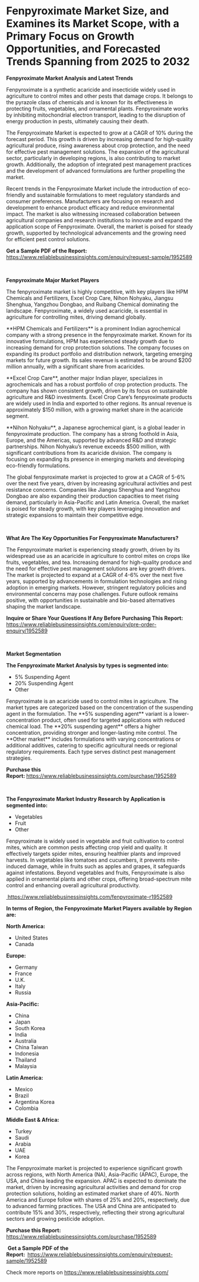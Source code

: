 <p><h1>Fenpyroximate Market Size, and Examines its Market Scope, with a Primary Focus on Growth Opportunities, and Forecasted Trends Spanning from 2025 to 2032</h1></p><p><strong>Fenpyroximate Market Analysis and Latest Trends</strong></p>
<p><p>Fenpyroximate is a synthetic acaricide and insecticide widely used in agriculture to control mites and other pests that damage crops. It belongs to the pyrazole class of chemicals and is known for its effectiveness in protecting fruits, vegetables, and ornamental plants. Fenpyroximate works by inhibiting mitochondrial electron transport, leading to the disruption of energy production in pests, ultimately causing their death.</p><p>The Fenpyroximate Market is expected to grow at a CAGR of 10% during the forecast period. This growth is driven by increasing demand for high-quality agricultural produce, rising awareness about crop protection, and the need for effective pest management solutions. The expansion of the agricultural sector, particularly in developing regions, is also contributing to market growth. Additionally, the adoption of integrated pest management practices and the development of advanced formulations are further propelling the market.</p><p>Recent trends in the Fenpyroximate Market include the introduction of eco-friendly and sustainable formulations to meet regulatory standards and consumer preferences. Manufacturers are focusing on research and development to enhance product efficacy and reduce environmental impact. The market is also witnessing increased collaboration between agricultural companies and research institutions to innovate and expand the application scope of Fenpyroximate. Overall, the market is poised for steady growth, supported by technological advancements and the growing need for efficient pest control solutions.</p></p>
<p><strong>Get a Sample PDF of the Report:&nbsp;</strong> <a href="https://www.reliablebusinessinsights.com/enquiry/request-sample/1952589?utm_campaign=2102&utm_medium=2&utm_source=Github&utm_content=ia&utm_term=26012025&utm_id=fenpyroximate">https://www.reliablebusinessinsights.com/enquiry/request-sample/1952589</a></p>
<p>&nbsp;</p>
<p><strong>Fenpyroximate Major Market Players</strong></p>
<p><p>The fenpyroximate market is highly competitive, with key players like HPM Chemicals and Fertilizers, Excel Crop Care, Nihon Nohyaku, Jiangsu Shenghua, Yangzhou Dongbao, and Ruibang Chemical dominating the landscape. Fenpyroximate, a widely used acaricide, is essential in agriculture for controlling mites, driving demand globally.</p><p>**HPM Chemicals and Fertilizers** is a prominent Indian agrochemical company with a strong presence in the fenpyroximate market. Known for its innovative formulations, HPM has experienced steady growth due to increasing demand for crop protection solutions. The company focuses on expanding its product portfolio and distribution network, targeting emerging markets for future growth. Its sales revenue is estimated to be around $200 million annually, with a significant share from acaricides.</p><p>**Excel Crop Care**, another major Indian player, specializes in agrochemicals and has a robust portfolio of crop protection products. The company has shown consistent growth, driven by its focus on sustainable agriculture and R&D investments. Excel Crop Care’s fenpyroximate products are widely used in India and exported to other regions. Its annual revenue is approximately $150 million, with a growing market share in the acaricide segment.</p><p>**Nihon Nohyaku**, a Japanese agrochemical giant, is a global leader in fenpyroximate production. The company has a strong foothold in Asia, Europe, and the Americas, supported by advanced R&D and strategic partnerships. Nihon Nohyaku’s revenue exceeds $500 million, with significant contributions from its acaricide division. The company is focusing on expanding its presence in emerging markets and developing eco-friendly formulations.</p><p>The global fenpyroximate market is projected to grow at a CAGR of 5-6% over the next five years, driven by increasing agricultural activities and pest resistance concerns. Companies like Jiangsu Shenghua and Yangzhou Dongbao are also expanding their production capacities to meet rising demand, particularly in Asia-Pacific and Latin America. Overall, the market is poised for steady growth, with key players leveraging innovation and strategic expansions to maintain their competitive edge.</p></p>
<p>&nbsp;</p>
<p><strong>What Are The Key Opportunities For Fenpyroximate Manufacturers?</strong></p>
<p><p>The Fenpyroximate market is experiencing steady growth, driven by its widespread use as an acaricide in agriculture to control mites on crops like fruits, vegetables, and tea. Increasing demand for high-quality produce and the need for effective pest management solutions are key growth drivers. The market is projected to expand at a CAGR of 4-6% over the next five years, supported by advancements in formulation technologies and rising adoption in emerging markets. However, stringent regulatory policies and environmental concerns may pose challenges. Future outlook remains positive, with opportunities in sustainable and bio-based alternatives shaping the market landscape.</p></p>
<p><strong>Inquire or Share Your Questions If Any Before Purchasing This Report:</strong> <a href="https://www.reliablebusinessinsights.com/enquiry/pre-order-enquiry/1952589?utm_campaign=2102&utm_medium=2&utm_source=Github&utm_content=ia&utm_term=26012025&utm_id=fenpyroximate">https://www.reliablebusinessinsights.com/enquiry/pre-order-enquiry/1952589</a></p>
<p>&nbsp;</p>
<p><strong>Market Segmentation</strong></p>
<p><strong>The Fenpyroximate Market Analysis by types is segmented into:</strong></p>
<p><ul><li>5% Suspending Agent</li><li>20% Suspending Agent</li><li>Other</li></ul></p>
<p><p>Fenpyroximate is an acaricide used to control mites in agriculture. The market types are categorized based on the concentration of the suspending agent in the formulation. The **5% suspending agent** variant is a lower-concentration product, often used for targeted applications with reduced chemical load. The **20% suspending agent** offers a higher concentration, providing stronger and longer-lasting mite control. The **Other market** includes formulations with varying concentrations or additional additives, catering to specific agricultural needs or regional regulatory requirements. Each type serves distinct pest management strategies.</p></p>
<p><strong>Purchase this Report:&nbsp;</strong><a href="https://www.reliablebusinessinsights.com/purchase/1952589?utm_campaign=2102&utm_medium=2&utm_source=Github&utm_content=ia&utm_term=26012025&utm_id=fenpyroximate">https://www.reliablebusinessinsights.com/purchase/1952589</a></p>
<p>&nbsp;</p>
<p><strong>The Fenpyroximate Market Industry Research by Application is segmented into:</strong></p>
<p><ul><li>Vegetables</li><li>Fruit</li><li>Other</li></ul></p>
<p><p>Fenpyroximate is widely used in vegetable and fruit cultivation to control mites, which are common pests affecting crop yield and quality. It effectively targets spider mites, ensuring healthier plants and improved harvests. In vegetables like tomatoes and cucumbers, it prevents mite-induced damage, while in fruits such as apples and grapes, it safeguards against infestations. Beyond vegetables and fruits, Fenpyroximate is also applied in ornamental plants and other crops, offering broad-spectrum mite control and enhancing overall agricultural productivity.</p></p>
<p><a href="https://www.reliablebusinessinsights.com/fenpyroximate-r1952589?utm_campaign=2102&utm_medium=2&utm_source=Github&utm_content=ia&utm_term=26012025&utm_id=fenpyroximate">&nbsp;https://www.reliablebusinessinsights.com/fenpyroximate-r1952589</a></p>
<p><strong>In terms of Region, the Fenpyroximate Market Players available by Region are:</strong></p>
<p>
    <p> <strong> North America: </strong>
        <ul>
            <li>United States</li>
            <li>Canada</li>
        </ul>
        </p> 
    <p> <strong> Europe: </strong>
        <ul>
            <li>Germany</li>
            <li>France</li>
            <li>U.K.</li>
            <li>Italy</li>
            <li>Russia</li>
        </ul>
        </p> 
    <p> <strong> Asia-Pacific: </strong>
        <ul>
            <li>China</li>
            <li>Japan</li>
            <li>South Korea</li>
            <li>India</li>
            <li>Australia</li>
            <li>China Taiwan</li>
            <li>Indonesia</li>
            <li>Thailand</li>
            <li>Malaysia</li>
        </ul>
        </p> 
    <p> <strong> Latin America: </strong>
        <ul>
            <li>Mexico</li>
            <li>Brazil</li>
            <li>Argentina Korea</li>
            <li>Colombia</li>
        </ul>
        </p> 
    <p> <strong> Middle East & Africa: </strong>
        <ul>
            <li>Turkey</li>
            <li>Saudi</li>
            <li>Arabia</li>
            <li>UAE</li>
            <li>Korea</li>
        </ul>
    </p>
    </p>
<p><p>The Fenpyroximate market is projected to experience significant growth across regions, with North America (NA), Asia-Pacific (APAC), Europe, the USA, and China leading the expansion. APAC is expected to dominate the market, driven by increasing agricultural activities and demand for crop protection solutions, holding an estimated market share of 40%. North America and Europe follow with shares of 25% and 20%, respectively, due to advanced farming practices. The USA and China are anticipated to contribute 15% and 30%, respectively, reflecting their strong agricultural sectors and growing pesticide adoption.</p></p>
<p><strong>Purchase this Report: </strong><a href="https://www.reliablebusinessinsights.com/purchase/1952589?utm_campaign=2102&utm_medium=2&utm_source=Github&utm_content=ia&utm_term=26012025&utm_id=fenpyroximate">https://www.reliablebusinessinsights.com/purchase/1952589</a></p>
<p>&nbsp;<strong>Get a Sample PDF of the Report:&nbsp;&nbsp;</strong><a href="https://www.reliablebusinessinsights.com/enquiry/request-sample/1952589?utm_campaign=2102&utm_medium=2&utm_source=Github&utm_content=ia&utm_term=26012025&utm_id=fenpyroximate">https://www.reliablebusinessinsights.com/enquiry/request-sample/1952589</a></p>
<p><strong></strong></p>
<p>Check more reports on <a href="https://www.reliablebusinessinsights.com/?utm_campaign=2102&utm_medium=2&utm_source=Github&utm_content=ia&utm_term=26012025&utm_id=fenpyroximate">https://www.reliablebusinessinsights.com/</a></p>